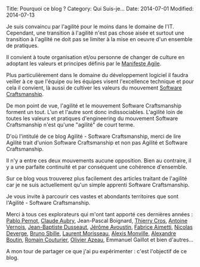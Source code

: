 Title: Pourquoi ce blog ?
Category: Qui Suis-je...
Date: 2014-07-01
Modified: 2014-07-13

 Je suis convaincu par l'agilité pour le moins dans le domaine de l'IT. Cependant, une transition à l'agilité n'est pas chose aisée et surtout une transition à l'agilité ne doit pas se limiter à la mise en oeuvre d'un ensemble de pratiques. 

Il convient à toute organisation et/ou personne de changer de culture en adoptant les valeurs et principes définis par le [Manifeste Agile](http://agilemanifesto.org/). 

Plus particulièrement dans le domaine du développement logiciel il faudra veiller à ce que l'équipe ou les équipes visent l'excellence technique et pour cela il convient, là aussi de cultiver les valeurs du mouvement [Software Craftsmanship](http://manifesto.softwarecraftsmanship.org/). 

De mon point de vue, l'agilité et le mouvement Software Craftsmanship forment un tout. L'un et l'autre sont donc indissociables. L'agilité loin de toutes les valeurs et pratiques d'engineering du mouvement Software Craftsmanship n'est qu'une "agilité" de court terme.

D'où l'intitulé de ce blog Agilité - Software Craftsmanship, merci de lire Agilité trait d'union Software Craftsmanship et non pas Agilité et Software Craftsmanship. 

Il n'y a entre ces deux mouvements aucune opposition. Bien au contraire, il y a une parfaite continuité et par conséquent une cohérence d'ensemble.

Sur ce blog vous trouverez plus facilement des articles traitant de l'agilité car je ne suis actuellement qu'un simple apprenti Software Craftsmanship.  

Je vous invite à parcourir ces vastes et abondants territoires que sont l'Agilité - Software Craftsmanship. 

Merci à tous ces explorateurs qui m'ont tant apporté ces dernières années : [Pablo Pernot](http://www.areyouagile.com/), [Claude Aubry](http://www.aubryconseil.com/), Jean-Pascal Boignard, [Thierry Cros](http://thierrycros.net/), [Antoine Vernois](https://blog.crafting-labs.fr/), [Jean-Baptiste Dusseaut](http://bodysplash.fr/), [Jérôme Avoustin](http://blog.avoustin.com/), [Fabrice Aimetti](http://www.fabrice-aimetti.fr/), [Nicolas Deverge](https://twitter.com/ndeverge), [Bruno Sbille](http://brunosbille.com/), [Laurent Morisseau](http://www.morisseauconsulting.com/), [Alexis Monville](http://ayeba.fr/ayeba/equipe/alexis/), [Alexandre Boutin](http://www.agilex.fr/), [Romain Couturier](http://www.terredagile.com/), [Olivier Azeau](http://agilitateur.azeau.com/), Emmanuel Gaillot et bien d'autres... 

A mon tour de partager ce que j'ai pu expérimenter : c'est l'objectif de ce blog.